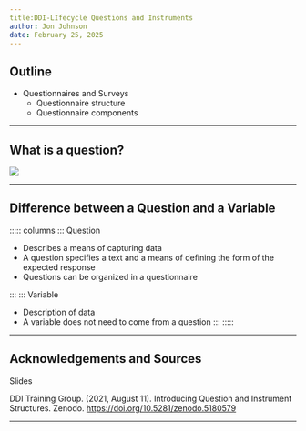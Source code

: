 ```yaml
---
title:DDI-LIfecycle Questions and Instruments
author: Jon Johnson
date: February 25, 2025
---
```


## Outline

- Questionnaires and Surveys
  - Questionnaire structure
  - Questionnaire components

---

## What is a question?

![](img/what-is-a-questiona.png)


---

## Difference between a Question and a Variable

::::: columns
::: Question
- Describes a means of capturing data
- A question specifies a text and a means of defining the form of the expected response
- Questions can be organized in a questionnaire

:::
::: Variable
- Description of data
- A variable does not need to come from a question
:::
:::::
---

## Acknowledgements and Sources

Slides 

DDI Training Group. (2021, August 11). Introducing Question and Instrument Structures. Zenodo. https://doi.org/10.5281/zenodo.5180579

---

